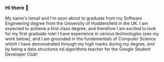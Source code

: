 ### Hi there 👋

My name's Ismail and I'm soon about to graduate from my Software Engineering degree from the University of Huddersfield in the UK. I am expected to achieve a first class degree, and therefore I am excited to look for my first graduate role! I have experience in various technologies (see my work below), and I am grounded in the fundementals of Computer Science which I have demonstrated through my high marks during my degree, and by being a data structures nd algorithms teacher for the Google Student Developer Club!
<!--
**iiismail/iiismail** is a ✨ _special_ ✨ repository because its `README.md` (this file) appears on your GitHub profile.

Here are some ideas to get you started:

- 🔭 I’m currently working on ...
- 🌱 I’m currently learning ...
- 👯 I’m looking to collaborate on ...
- 🤔 I’m looking for help with ...
- 💬 Ask me about ...
- 📫 How to reach me: ...
- 😄 Pronouns: ...
- ⚡ Fun fact: ...
-->
